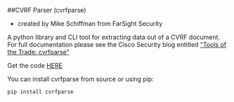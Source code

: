 ##CVRF Parser (cvrfparse)
- created by Mike Schiffman from FarSight Security

A python library and CLI tool for extracting data out of a CVRF document. For full documentation please see the Cisco Security blog entitled ["Tools of the Trade: cvrfparse"](http://blogs.cisco.com/security/tools-of-the-trade-cvrfparse) 

Get the code [HERE](https://github.com/mschiffm/cvrfparse)

You can install cvrfparse from source or using pip:

```
pip install cvrfparse
```
